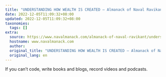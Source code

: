 ```yaml
---
title: "UNDERSTANDING HOW WEALTH IS CREATED — Almanack of Naval Ravikant"
date: 2022-12-05T11:09:32+08:00
updated: 2022-12-05T11:09:32+08:00
taxonomies:
  tags: []
extra:
  source: https://www.navalmanack.com/almanack-of-naval-ravikant/understanding-how-wealth-is-created
  hostname: www.navalmanack.com
  author: 
  original_title: "UNDERSTANDING HOW WEALTH IS CREATED — Almanack of Naval Ravikant"
  original_lang: en
---
```


If you can’t code, write books and blogs, record videos and podcasts.
